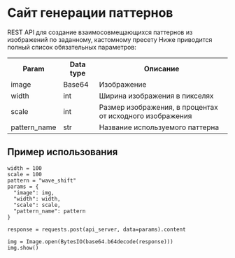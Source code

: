 # Сайт генерации паттернов
REST API для создание взаимосовмещающихся паттернов из изображений по заданному, кастомному пресету
Ниже приводится полный список обязательных параметров:

<table>
  <tr>
    <th>Param</th>
    <th>Data type</th>
    <th>Описание</th>
  </tr>
  <tr>
    <td>image</td>
    <td>Base64</td>
    <td>Изображение</td>
  </tr>
  <tr>
    <td>width</td>
    <td>int</td>
    <td>Ширина изображения в пикселях</td>
  </tr>
  <tr>
    <td>scale</td>
    <td>int</td>
    <td>Размер изображения, в процентах от исходного изображения</td>
  </tr>
  <tr>
    <td>pattern_name</td>
    <td>str</td>
    <td>Название используемого паттерна</td>
  </tr>
</table>

## Пример использования

```
width = 100
scale = 100
pattern = "wave_shift"
params = {
  "image": img,
  "width": width,
  "scale": scale,
  "pattern_name": pattern
}

response = requests.post(api_server, data=params).content

img = Image.open(BytesIO(base64.b64decode(response)))
img.show()
```
